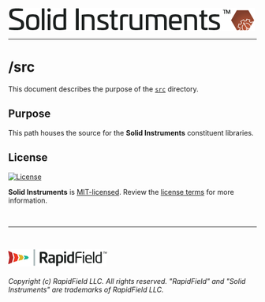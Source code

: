 <!--
Copyright (c) RapidField LLC. Licensed under the MIT License. See LICENSE.txt in the project root for license information.
-->

[![Solid Instruments logo](../SolidInstruments.Logo.Color.Transparent.500w.png)](../README.md)
- - -

# /src

This document describes the purpose of the [`src`]() directory.

## Purpose

This path houses the source for the **Solid Instruments** constituent libraries. 

## License

[![License](https://img.shields.io/github/license/rapidfield/solid-instruments?style=flat&color=lightseagreen&label=license&logo=open-access&logoColor=lightgrey)](https://github.com/RapidField/solid-instruments/blob/master/LICENSE.txt)

**Solid Instruments** is [MIT-licensed](https://en.wikipedia.org/wiki/MIT_License). Review the [license terms](../LICENSE.txt) for more information.

<br />

- - -

<br />

[![RapidField logo](../RapidField.Logo.Color.Black.Transparent.200w.png)](https://www.rapidfield.com)

###### Copyright (c) RapidField LLC. All rights reserved. "RapidField" and "Solid Instruments" are trademarks of RapidField LLC.
